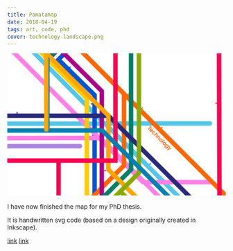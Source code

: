 ```yaml
---
title: Pamatamap
date: 2018-04-19
tags: art, code, phd
cover: technology-landscape.png
---
```


<img src="../images/technology-landscape.png">

I have now finished the map for my PhD thesis.

It is handwritten svg code (based on a design originally created in Inkscape).



[link](http://pamatamap.com)
[link](https://dr.physics.wtf)